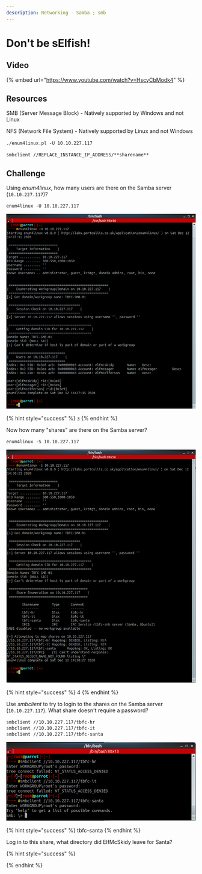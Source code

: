 ```yaml
---
description: Networking - Samba ; smb
---
```


# Don't be sElfish!

## Video

{% embed url="https://www.youtube.com/watch?v=HscyCbModk4" %}

## Resources

SMB \(Server Message Block\) - Natively supported by Windows and not Linux

NFS \(Network File System\) - Natively supported by Linux and not Windows

`./enum4linux.pl -U 10.10.227.117`

`smbclient //REPLACE_INSTANCE_IP_ADDRESS/**sharename**`

## Challenge

Using _enum4linux_, how many users are there on the Samba server \(`10.10.227.117`\)?

```text
enum4linux -U 10.10.227.117
```

![](../.gitbook/assets/image%20%2835%29.png)

{% hint style="success" %}
`3`
{% endhint %}

Now how many "shares" are there on the Samba server?

```text
enum4linux -S 10.10.227.117
```

![](../.gitbook/assets/image%20%2848%29.png)

{% hint style="success" %}
4
{% endhint %}

Use _smbclient_ to try to login to the shares on the Samba server \(`10.10.227.117`\). What share doesn't require a password?

```text
smbclient //10.10.227.117/tbfc-hr
smbclient //10.10.227.117/tbfc-it
smbclient //10.10.227.117/tbfc-santa
```

![](../.gitbook/assets/image%20%2868%29.png)

{% hint style="success" %}
tbfc-santa
{% endhint %}

Log in to this share, what directory did ElfMcSkidy leave for Santa?

{% hint style="success" %}

{% endhint %}

